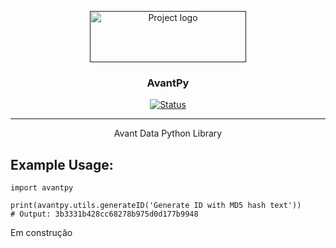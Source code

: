 <p align="center">
  <a href="" rel="noopener">
 <img width=250px height=82px src="https://i.imgur.com/zHVh1RJ.png" alt="Project logo"></a>
</p>

<h3 align="center">AvantPy</h3>

<div align="center">

[![Status](https://img.shields.io/badge/status-active-success.svg)]()

</div>

---

<p align="center"> Avant Data Python Library
    <br> 
</p>

## Example Usage:
```
import avantpy

print(avantpy.utils.generateID('Generate ID with MD5 hash text'))
# Output: 3b3331b428cc68278b975d0d177b9948
```

Em construção